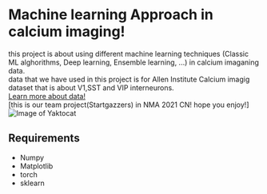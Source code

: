 # Machine learning Approach in calcium imaging!
this project is about using different machine learning techniques (Classic ML alghorithms, Deep learning, Ensemble learning, ...) in calcium imaganing data. \
data that we have used in this project is for Allen Institute Calcium imagig dataset that is about V1,SST and VIP interneurons. \
[Learn more about data!](https://compneuro.neuromatch.io/projects/neurons/README.html) \
[this is our team project(Startgazzers) in NMA 2021 CN! hope you enjoy!]
![Image of Yaktocat](https://github.com/m-abdollahi/Stargazzers_Allen_project/blob/main/pics/logostar.png)
## Requirements
* Numpy
* Matplotlib
* torch
* sklearn
